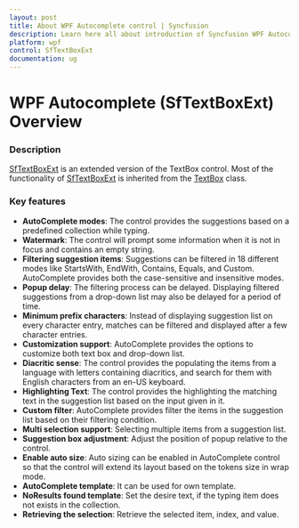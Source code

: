 ```yaml
---
layout: post
title: About WPF Autocomplete control | Syncfusion
description: Learn here all about introduction of Syncfusion WPF Autocomplete (SfTextBoxExt) control, its elements and more details.
platform: wpf
control: SfTextBoxExt
documentation: ug
---
```


# WPF Autocomplete (SfTextBoxExt) Overview

### Description 

[SfTextBoxExt](https://help.syncfusion.com/cr/wpf/Syncfusion.Windows.Controls.Input.SfTextBoxExt.html) is an extended version of the TextBox control. Most of the functionality of [SfTextBoxExt](https://help.syncfusion.com/cr/wpf/Syncfusion.Windows.Controls.Input.SfTextBoxExt.html) is inherited from the [TextBox](https://learn.microsoft.com/en-us/dotnet/api/system.windows.controls.textbox?view=windowsdesktop-8.0&viewFallbackFrom=netcore-3.1) class.


### Key features

* **AutoComplete modes**: The control provides the suggestions based on a predefined collection while typing.
* **Watermark**: The control will prompt some information when it is not in focus and contains an empty string.
* **Filtering suggestion items**: Suggestions can be filtered in 18 different modes like StartsWith, EndWith, Contains, Equals, and Custom. AutoComplete provides both the case-sensitive and insensitive modes.
* **Popup delay**: The filtering process can be delayed. Displaying filtered suggestions from a drop-down list may also be delayed for a period of time.
* **Minimum prefix characters**: Instead of displaying suggestion list on every character entry, matches can be filtered and displayed after a few character entries.
* **Customization support**: AutoComplete provides the options to customize both text box and drop-down list.
* **Diacritic sense**: The control provides the populating the items from a language with letters containing diacritics, and search for them with English characters from an en-US keyboard.
* **Highlighting Text**: The control provides the highlighting the matching text in the suggestion list based on the input given in it.
* **Custom filter**: AutoComplete provides filter the items in the suggestion list based on their filtering condition.
* **Multi selection support**: Selecting multiple items from a suggestion list.
* **Suggestion box adjustment**: Adjust the position of popup relative to the control.
* **Enable auto size**: Auto sizing can be enabled in AutoComplete control so that the control will extend its layout based on the tokens size in wrap mode.
* **AutoComplete template**: It can be used for own template.
* **NoResults found template**: Set the desire text, if the typing item does not exists in the collection.
* **Retrieving the selection**: Retrieve the selected item, index, and value. 